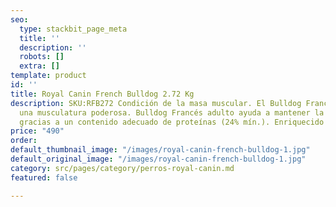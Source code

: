 ```yaml
---
seo:
  type: stackbit_page_meta
  title: ''
  description: ''
  robots: []
  extra: []
template: product
id: ''
title: Royal Canin French Bulldog 2.72 Kg
description: SKU:RFB272 Condición de la masa muscular. El Bulldog Francés suele tener
  una musculatura poderosa. Bulldog Francés adulto ayuda a mantener la masa muscular
  gracias a un contenido adecuado de proteínas (24% mín.). Enriquecido con L-carnitina.
price: "490"
order: 
default_thumbnail_image: "/images/royal-canin-french-bulldog-1.jpg"
default_original_image: "/images/royal-canin-french-bulldog-1.jpg"
category: src/pages/category/perros-royal-canin.md
featured: false

---
```

